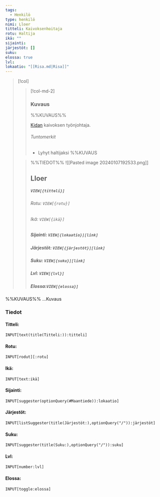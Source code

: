 ```yaml
---
tags:
  - Henkilö
type: henkilö
nimi: Lloer
titteli: Kaivoksenhoitaja
rotu: Haltija
ikä: ""
sijainti: 
järjestöt: []
suku: 
elossa: true
lvl: 
lokaatio: "[[Risa.md|Risa]]"
---
```


>[!col]
>>[!col-md-2]
>>### Kuvaus
>>%%KUVAUS%%
>>
>>[Kidan](Kita.md) kaivoksen työnjohtaja. 
>>
>>###### Tuntomerkit
>>- Lyhyt haltijaksi
>>%%KUVAUS
>
>>%%TIEDOT%%
>>![[Pasted image 20240107192533.png]]
>> ## Lloer
>>##### *`VIEW[{titteli}]`*
>>###### Rotu: `VIEW[{rotu}]`
>>###### Ikä: `VIEW[{ikä}]`
>>##### Sijainti: `VIEW[{lokaatio}][link]`
>>##### Järjestöt: `VIEW[{järjestöt}][link]`
>>##### Suku: `VIEW[{suku}][link]`
>>##### Lvl: `VIEW[{lvl}]`
>>##### Elossa:`VIEW[{elossa}]`

%%KUVAUS%%
...Kuvaus


### Tiedot
#### Titteli: 
`INPUT[text(title(Titteli:)):titteli]`
#### Rotu:
`INPUT[rodut][:rotu]`
#### Ikä:
`INPUT[text:ikä]`
#### Sijainti:
`INPUT[suggester(optionQuery(#Maantiede)):lokaatio]`
#### Järjestöt:
```meta-bind
INPUT[listSuggester(title(Järjestöt:),optionQuery("/")):järjestöt]
```
#### Suku:
`INPUT[suggester(title(Suku:),optionQuery("/")):suku]`
#### Lvl:
`INPUT[number:lvl]`
#### Elossa:
`INPUT[toggle:elossa]`







